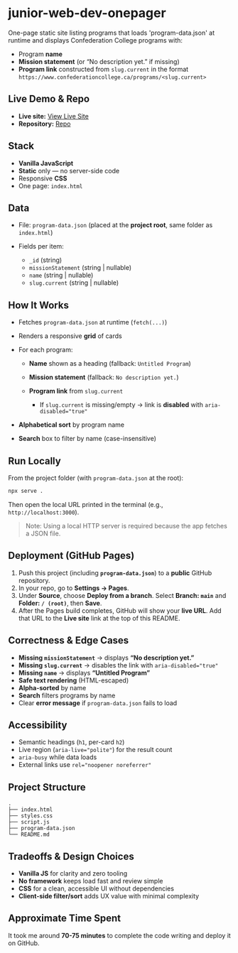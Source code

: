 # junior-web-dev-onepager

One-page static site listing programs that loads 'program-data.json' at runtime and displays Confederation College programs with:

* Program **name**
* **Mission statement** (or “No description yet.” if missing)
* **Program link** constructed from `slug.current` in the format
  `https://www.confederationcollege.ca/programs/<slug.current>`

## Live Demo & Repo

* **Live site:** [View Live Site](https://dhruvsp90.github.io/junior-web-dev-onepager/)
* **Repository:** [Repo](https://github.com/DhruvSP90/junior-web-dev-onepager)

## Stack

* **Vanilla JavaScript** 
* **Static** only — no server-side code
* Responsive **CSS**
* One page: `index.html`

## Data

* File: `program-data.json` (placed at the **project root**, same folder as `index.html`)
* Fields per item:

  * `_id` (string)
  * `missionStatement` (string | nullable)
  * `name` (string | nullable)
  * `slug.current` (string | nullable)

## How It Works

* Fetches `program-data.json` at runtime (`fetch(...)`)
* Renders a responsive **grid** of cards
* For each program:

  * **Name** shown as a heading (fallback: `Untitled Program`)
  * **Mission statement** (fallback: `No description yet.`)
  * **Program link** from `slug.current`

    * If `slug.current` is missing/empty -> link is **disabled** with `aria-disabled="true"`
* **Alphabetical sort** by program name
* **Search** box to filter by name (case-insensitive)

## Run Locally

From the project folder (with `program-data.json` at the root):

```bash
npx serve .
```

Then open the local URL printed in the terminal (e.g., `http://localhost:3000`).

> Note: Using a local HTTP server is required because the app fetches a JSON file.


## Deployment (GitHub Pages)

1. Push this project (including **`program-data.json`**) to a **public** GitHub repository.
2. In your repo, go to **Settings -> Pages**.
3. Under **Source**, choose **Deploy from a branch**.
   Select **Branch: `main`** and **Folder: `/ (root)`**, then **Save**.
4. After the Pages build completes, GitHub will show your **live URL**.
   Add that URL to the **Live site** link at the top of this README.


## Correctness & Edge Cases

* **Missing `missionStatement`** -> displays **“No description yet.”**
* **Missing `slug.current`** -> disables the link with `aria-disabled="true"`
* **Missing `name`** -> displays **“Untitled Program”**
* **Safe text rendering** (HTML-escaped)
* **Alpha-sorted** by name
* **Search** filters programs by name
* Clear **error message** if `program-data.json` fails to load

## Accessibility

* Semantic headings (`h1`, per-card `h2`)
* Live region (`aria-live="polite"`) for the result count
* `aria-busy` while data loads
* External links use `rel="noopener noreferrer"`

## Project Structure

```
.
├── index.html
├── styles.css
├── script.js
├── program-data.json
└── README.md
```

## Tradeoffs & Design Choices

* **Vanilla JS** for clarity and zero tooling
* **No framework** keeps load fast and review simple
* **CSS** for a clean, accessible UI without dependencies
* **Client-side filter/sort** adds UX value with minimal complexity

## Approximate Time Spent

It took me around **70-75 minutes** to complete the code writing and deploy it on GitHub.

